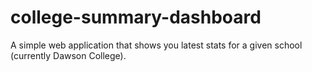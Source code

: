 # college-summary-dashboard
A simple web application that shows you latest stats for a given school (currently Dawson College). 
